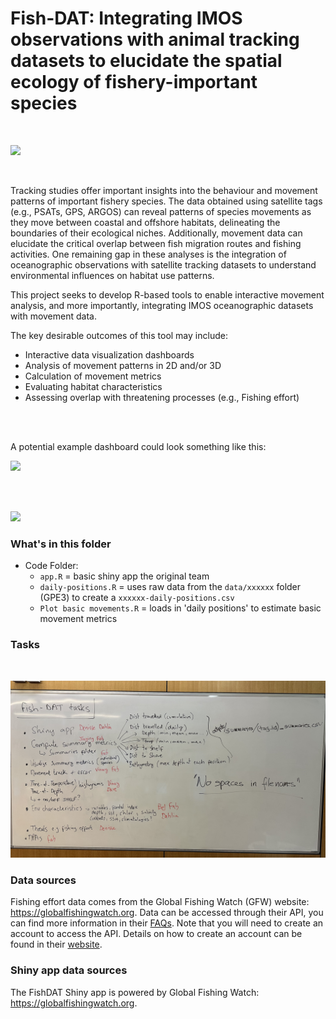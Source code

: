 # Fish-DAT: Integrating IMOS observations with animal tracking datasets to elucidate the spatial ecology of fishery-important species

<br>

![](images/banner1.png)

<br>

Tracking studies offer important insights into the behaviour and movement patterns of important fishery species. The data obtained using satellite tags (e.g., PSATs, GPS, ARGOS) can reveal patterns of species movements as they move between coastal and offshore habitats, delineating the boundaries of their ecological niches. Additionally, movement data can elucidate the critical overlap between fish migration routes and fishing activities. One remaining gap in these analyses is the integration of oceanographic observations with satellite tracking datasets to understand environmental influences on habitat use patterns.

This project seeks to develop R-based tools to enable interactive movement analysis, and more importantly, integrating IMOS oceanographic datasets with movement data.

The key desirable outcomes of this tool may include:

-   Interactive data visualization dashboards
-   Analysis of movement patterns in 2D and/or 3D
-   Calculation of movement metrics
-   Evaluating habitat characteristics
-   Assessing overlap with threatening processes (e.g., Fishing effort)

<br><br>

A potential example dashboard could look something like this:

![](images/Picture1.png)

<br><br>

![](images/banner2.png)

### What's in this folder

- Code Folder:
  -   `app.R` = basic shiny app the original team
  -   `daily-positions.R` = uses raw data from the `data/xxxxxx` folder (GPE3) to create a `xxxxxx-daily-positions.csv`
  -   `Plot basic movements.R` = loads in 'daily positions' to estimate basic movement metrics
  
  
  
  
### Tasks


<br>

![](images/IMG_4949.jpeg)

### Data sources
Fishing effort data comes from the Global Fishing Watch (GFW) website: https://globalfishingwatch.org. Data can be accessed through their API, you can find more information in their [FAQs](https://globalfishingwatch.org/article-categories/apis/). Note that you will need to create an account to access the API. Details on how to create an account can be found in their [website](https://globalfishingwatch.org/faqs/how-do-i-register-for-a-global-fishing-watch-account/).   
  
### Shiny app data sources
The FishDAT Shiny app is powered by Global Fishing Watch: https://globalfishingwatch.org.


